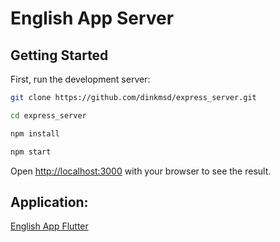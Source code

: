 # English App Server

## Getting Started

First, run the development server:

```bash
git clone https://github.com/dinkmsd/express_server.git

cd express_server

npm install

npm start
```

Open [http://localhost:3000](http://localhost:3000) with your browser to see the result.


## Application: 
[English App Flutter](https://github.com/dinkmsd/CodeDao_Project.git)
